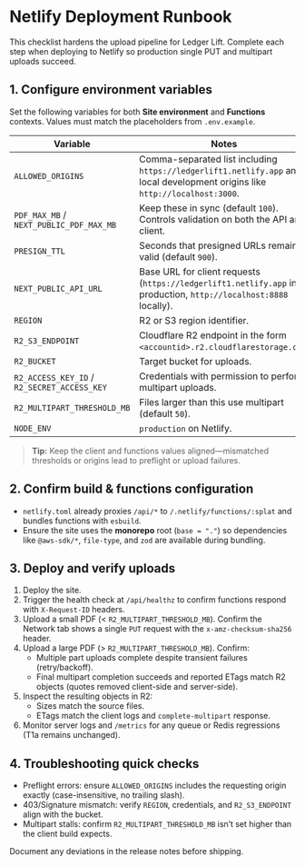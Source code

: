 # Netlify Deployment Runbook

This checklist hardens the upload pipeline for Ledger Lift. Complete each step when deploying to Netlify so production single PUT and multipart uploads succeed.

## 1. Configure environment variables

Set the following variables for both **Site environment** and **Functions** contexts. Values must match the placeholders from `.env.example`.

| Variable | Notes |
| --- | --- |
| `ALLOWED_ORIGINS` | Comma-separated list including `https://ledgerlift1.netlify.app` and local development origins like `http://localhost:3000`. |
| `PDF_MAX_MB` / `NEXT_PUBLIC_PDF_MAX_MB` | Keep these in sync (default `100`). Controls validation on both the API and client. |
| `PRESIGN_TTL` | Seconds that presigned URLs remain valid (default `900`). |
| `NEXT_PUBLIC_API_URL` | Base URL for client requests (`https://ledgerlift1.netlify.app` in production, `http://localhost:8888` locally). |
| `REGION` | R2 or S3 region identifier. |
| `R2_S3_ENDPOINT` | Cloudflare R2 endpoint in the form `<accountid>.r2.cloudflarestorage.com`. |
| `R2_BUCKET` | Target bucket for uploads. |
| `R2_ACCESS_KEY_ID` / `R2_SECRET_ACCESS_KEY` | Credentials with permission to perform multipart uploads. |
| `R2_MULTIPART_THRESHOLD_MB` | Files larger than this use multipart (default `50`). |
| `NODE_ENV` | `production` on Netlify. |

> **Tip:** Keep the client and functions values aligned—mismatched thresholds or origins lead to preflight or upload failures.

## 2. Confirm build & functions configuration

- `netlify.toml` already proxies `/api/*` to `/.netlify/functions/:splat` and bundles functions with `esbuild`.
- Ensure the site uses the **monorepo** root (`base = "."`) so dependencies like `@aws-sdk/*`, `file-type`, and `zod` are available during bundling.

## 3. Deploy and verify uploads

1. Deploy the site.
2. Trigger the health check at `/api/healthz` to confirm functions respond with `X-Request-ID` headers.
3. Upload a small PDF (< `R2_MULTIPART_THRESHOLD_MB`). Confirm the Network tab shows a single `PUT` request with the `x-amz-checksum-sha256` header.
4. Upload a large PDF (> `R2_MULTIPART_THRESHOLD_MB`). Confirm:
   - Multiple part uploads complete despite transient failures (retry/backoff).
   - Final multipart completion succeeds and reported ETags match R2 objects (quotes removed client-side and server-side).
5. Inspect the resulting objects in R2:
   - Sizes match the source files.
   - ETags match the client logs and `complete-multipart` response.
6. Monitor server logs and `/metrics` for any queue or Redis regressions (T1a remains unchanged).

## 4. Troubleshooting quick checks

- Preflight errors: ensure `ALLOWED_ORIGINS` includes the requesting origin exactly (case-insensitive, no trailing slash).
- 403/Signature mismatch: verify `REGION`, credentials, and `R2_S3_ENDPOINT` align with the bucket.
- Multipart stalls: confirm `R2_MULTIPART_THRESHOLD_MB` isn’t set higher than the client build expects.

Document any deviations in the release notes before shipping.
